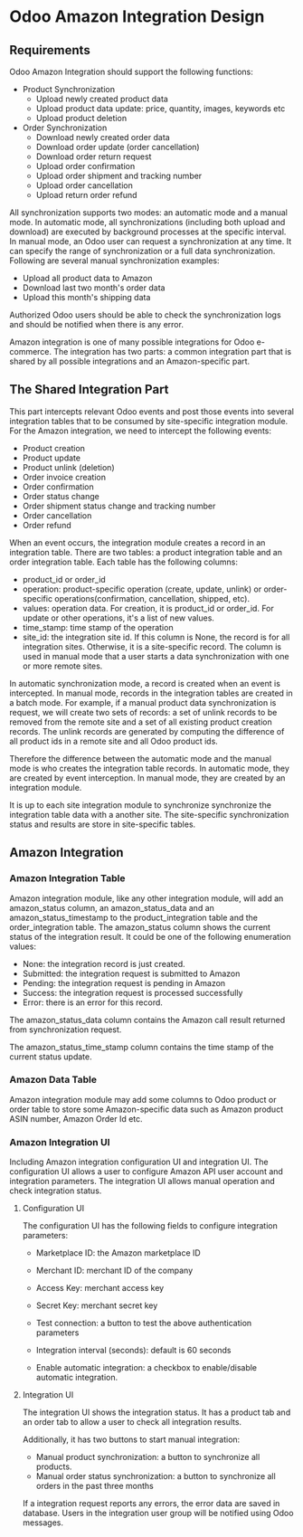 # Odoo Amazon Integration Design

## Requirements

Odoo Amazon Integration should support the following functions:

* Product Synchronization
    - Upload newly created product data
    - Upload product data update: price, quantity, images, keywords etc
    - Upload product deletion
* Order Synchronization
    - Download newly created order data
    - Download order update (order cancellation)
    - Download order return request
    - Upload order confirmation
    - Upload order shipment and tracking number
    - Upload order cancellation
    - Upload return order refund

All synchronization supports two modes: an automatic mode and a manual mode.
In automatic mode, all synchronizations (including both upload and download) 
are executed by background processes at the specific interval. In manual mode,
an Odoo user can request a synchronization at any time. It can specify 
the range of synchronization or a full data synchronization. 
Following are several manual synchronization examples:

* Upload all product data to Amazon
* Download last two month's order data
* Upload this month's shipping data

Authorized Odoo users should be able to check the synchronization logs and 
should be notified when there is any error. 

Amazon integration is one of many possible integrations for Odoo
e-commerce. The integration has two parts: a common 
integration part that is shared by all possible integrations and an 
Amazon-specific part. 

## The Shared Integration Part

This part intercepts relevant Odoo events and post those events into several
integration tables that to be consumed by site-specific integration module. 
For the Amazon integration, we need to intercept the following events:

* Product creation
* Product update
* Product unlink (deletion)
* Order invoice creation 
* Order confirmation 
* Order status change 
* Order shipment status change and tracking number
* Order cancellation
* Order refund

When an event occurs, the integration module creates a record in 
an integration table. There are two tables: a product integration table and 
an order integration table. Each table has the following columns:

* product_id or order_id
* operation: product-specific operation (create, update, unlink) or
order-specific operations(confirmation, cancellation, shipped, etc).
* values: operation data. For creation, it is product_id or order_id. 
For update or other operations, it's a list of new values.  
* time_stamp: time stamp of the operation
* site_id: the integration site id. If this column is None, the 
record is for all integration sites. Otherwise, it is a site-specific 
record. The column is used in manual mode that a user starts a data 
synchronization with one or more remote sites. 

In automatic synchronization mode, a record is created when an event is 
intercepted. In manual mode, records in the integration tables are created 
in a batch mode. For example, if a manual product data synchronization 
is request, we will create two sets of records: a set of unlink records to
be removed from the remote site and a set of all existing product creation 
records. The unlink records are generated by computing the difference of 
all product ids in a remote site and all Odoo product ids. 

Therefore the difference between the automatic mode and the manual mode 
is who creates the integration table records. In automatic mode, they
are created by event interception. In manual mode, they are created by
an integration module.
 
It is up to each site integration module to synchronize synchronize the 
integration table data with a another site. The site-specific 
synchronization status and results are store in site-specific tables. 

## Amazon Integration
 
### Amazon Integration Table
Amazon integration module, like any other integration module, will 
add an amazon_status column, an amazon_status_data and an 
amazon_status_timestamp to the product_integration table 
and the order_integration table.
The amazon_status column shows the current status of the integration
result. It could be one of the following enumeration values:

* None: the integration record is just created. 
* Submitted: the integration request is submitted to Amazon
* Pending: the integration request is pending in Amazon
* Success: the integration request is processed successfully
* Error: there is an error for this record.

The amazon_status_data column contains the Amazon call result returned from 
synchronization request. 

The amazon_status_time_stamp column contains the time stamp of the current 
status update. 

### Amazon Data Table

Amazon integration module may add some columns to Odoo product or 
order table to store some Amazon-specific data such as 
Amazon product ASIN number, Amazon Order Id etc. 
 
### Amazon Integration UI

Including Amazon integration configuration UI and integration UI.
The configuration UI allows a user to configure Amazon API user 
account and integration parameters. The integration UI allows 
manual operation and check integration status.  

1. Configuration UI

    The configuration UI has the following fields to configure 
    integration parameters: 
    
    * Marketplace ID: the Amazon marketplace ID
    * Merchant ID: merchant ID of the company
    * Access Key: merchant access key
    * Secret Key: merchant secret key
    * Test connection: a button to test the above authentication parameters
    
    * Integration interval (seconds): default is 60 seconds
    * Enable automatic integration: a checkbox to enable/disable automatic
    integration.
    
2. Integration UI

    The integration UI shows the integration status. It has a product tab
    and an order tab to allow a user to check all integration results. 
    
    Additionally, it has two buttons to start manual integration: 
    
    * Manual product synchronization: a button to synchronize all products.
    * Manual order status synchronization: a button to synchronize 
     all orders in the past three months

    If a integration request reports any errors, the error data are saved 
    in database. Users in the integration user group will be notified 
    using Odoo messages. 
